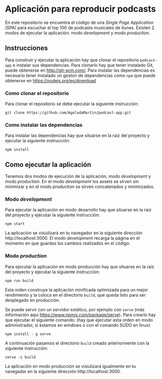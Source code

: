 # Aplicación para reproducir podcasts

En este repositorio se encuentra el código de una _Single Page Application (SPA)_ para escuchar el top 100 de podcasts musicales de itunes. Existen 2 modos de ejecutar la aplicación: modo _development_ y modo _production_.

## Instrucciones

Para construir y ejecutar la aplicación hay que clonar el repositorio `podcast-app` e instalar sus dependencias. Para clonarlo hay que tener instalado Git, puede obtenerse en http://git-scm.com/. Para instalar las dependencias es necesario tener instalado un gestori de dependencias como `npm` que puede obtenerse en https://nodejs.org/es/download

### Como clonar el repositorio

Para clonar el repositorio se debe ejecutar la siguiente instrucción:

```
git clone https://github.com/AgoladaMartin/podcast-app.git
```

### Como instalar las dependencias

Para instalar las dependencias hay que situarse en la raiz del proyecto y ejecutar la siguiente instrucción:

```
npm install
```

## Como ejecutar la aplicación

Tenemos dos modos de ejecución de la aplicación, modo _development_ y modo _production_. En el modo _development_ los assets se sirven sin minimizar y en el modo _production_ se sirven concatenados y minimizados.

### Modo _development_

Para ejecutar la aplicación en modo desarrollo hay que situarse en la raiz del proyecto y ejecutar la siguiente instrucción:

```
npm start
```

La aplicación se visiulizará en tu navegador en la siguiente dirección http://localhost:3000. El modo _development_ recarga la página en el momento en que guardas los cambios realizados en el código.

### Modo _production_

Para ejecutar la aplicación en modo producción hay que situarse en la raiz del proyecto y ejecutar la siguiente instrucción:

```
npm run build
```

Esta orden construye la aplicación minificada optimizada para un mejor rendimiento y la coloca en el directorio `build`, que queda listo para ser desplegado en producción.

Se puede servir con un servidor estático, por ejemplo con `serve` (más información aqui https://www.npmjs.com/package/serve).
Para crearlo hay que ejecutar el siguiente comando: (hay que ejecutar esta orden en modo administrador, si estamos en windows o con el comando SUDO en linux)

```
npm install - g serve
```

A continuación pasamos el directorio `build` creado anteriormente con la siguiente instrucción:

```
serve -s build
```

La aplicación en modo producción se visiulizará igualmente en tu navegador en la siguiente dirección http://localhost:3000.
